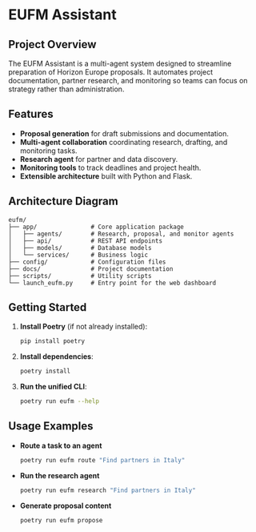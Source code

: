 # EUFM Assistant

## Project Overview
The EUFM Assistant is a multi-agent system designed to streamline preparation of Horizon Europe proposals.
It automates project documentation, partner research, and monitoring so teams can focus on strategy rather than administration.

## Features
- **Proposal generation** for draft submissions and documentation.
- **Multi-agent collaboration** coordinating research, drafting, and monitoring tasks.
- **Research agent** for partner and data discovery.
- **Monitoring tools** to track deadlines and project health.
- **Extensible architecture** built with Python and Flask.

## Architecture Diagram
```
eufm/
├── app/               # Core application package
│   ├── agents/        # Research, proposal, and monitor agents
│   ├── api/           # REST API endpoints
│   ├── models/        # Database models
│   └── services/      # Business logic
├── config/            # Configuration files
├── docs/              # Project documentation
├── scripts/           # Utility scripts
└── launch_eufm.py     # Entry point for the web dashboard
```

## Getting Started
1. **Install Poetry** (if not already installed):
   ```bash
   pip install poetry
   ```
2. **Install dependencies**:
   ```bash
   poetry install
   ```
3. **Run the unified CLI**:
   ```bash
   poetry run eufm --help
   ```

## Usage Examples
- **Route a task to an agent**
  ```bash
  poetry run eufm route "Find partners in Italy"
  ```
- **Run the research agent**
  ```bash
  poetry run eufm research "Find partners in Italy"
  ```
- **Generate proposal content**
  ```bash
  poetry run eufm propose
  ```
